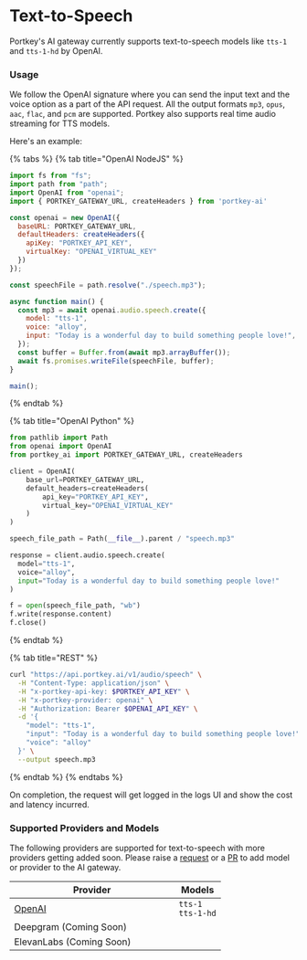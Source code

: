 # Text-to-Speech

Portkey's AI gateway currently supports text-to-speech models like `tts-1` and `tts-1-hd` by OpenAI.

### Usage

We follow the OpenAI signature where you can send the input text and the voice option as a part of the API request. All the output formats `mp3`, `opus`, `aac`, `flac`, and `pcm` are supported. Portkey also supports real time audio streaming for TTS models.

Here's an example:

{% tabs %}
{% tab title="OpenAI NodeJS" %}
```javascript
import fs from "fs";
import path from "path";
import OpenAI from "openai";
import { PORTKEY_GATEWAY_URL, createHeaders } from 'portkey-ai'

const openai = new OpenAI({
  baseURL: PORTKEY_GATEWAY_URL,
  defaultHeaders: createHeaders({
    apiKey: "PORTKEY_API_KEY",
    virtualKey: "OPENAI_VIRTUAL_KEY"
  })
});

const speechFile = path.resolve("./speech.mp3");

async function main() {
  const mp3 = await openai.audio.speech.create({
    model: "tts-1",
    voice: "alloy",
    input: "Today is a wonderful day to build something people love!",
  });
  const buffer = Buffer.from(await mp3.arrayBuffer());
  await fs.promises.writeFile(speechFile, buffer);
}

main();
```
{% endtab %}

{% tab title="OpenAI Python" %}
```python
from pathlib import Path
from openai import OpenAI
from portkey_ai import PORTKEY_GATEWAY_URL, createHeaders

client = OpenAI(
    base_url=PORTKEY_GATEWAY_URL,
    default_headers=createHeaders(
        api_key="PORTKEY_API_KEY",
        virtual_key="OPENAI_VIRTUAL_KEY"
    )
)

speech_file_path = Path(__file__).parent / "speech.mp3"

response = client.audio.speech.create(
  model="tts-1",
  voice="alloy",
  input="Today is a wonderful day to build something people love!"
)

f = open(speech_file_path, "wb")
f.write(response.content)
f.close()
```
{% endtab %}

{% tab title="REST" %}
```bash
curl "https://api.portkey.ai/v1/audio/speech" \
  -H "Content-Type: application/json" \
  -H "x-portkey-api-key: $PORTKEY_API_KEY" \
  -H "x-portkey-provider: openai" \
  -H "Authorization: Bearer $OPENAI_API_KEY" \
  -d '{
    "model": "tts-1",
    "input": "Today is a wonderful day to build something people love!",
    "voice": "alloy"
  }' \
  --output speech.mp3
```
{% endtab %}
{% endtabs %}

On completion, the request will get logged in the logs UI and show the cost and latency incurred.

### Supported Providers and Models

The following providers are supported for text-to-speech with more providers getting added soon. Please raise a [request](../../../integrations/llms/suggest-a-new-integration.md) or a [PR](https://github.com/Portkey-AI/gateway/pulls) to add model or provider to the AI gateway.

<table><thead><tr><th width="272.3333333333333">Provider</th><th>Models</th></tr></thead><tbody><tr><td><a href="../../../integrations/llms/openai/">OpenAI</a></td><td><code>tts-1</code><br><code>tts-1-hd</code></td></tr><tr><td>Deepgram (Coming Soon)</td><td></td></tr><tr><td>ElevanLabs (Coming Soon)</td><td></td></tr></tbody></table>
